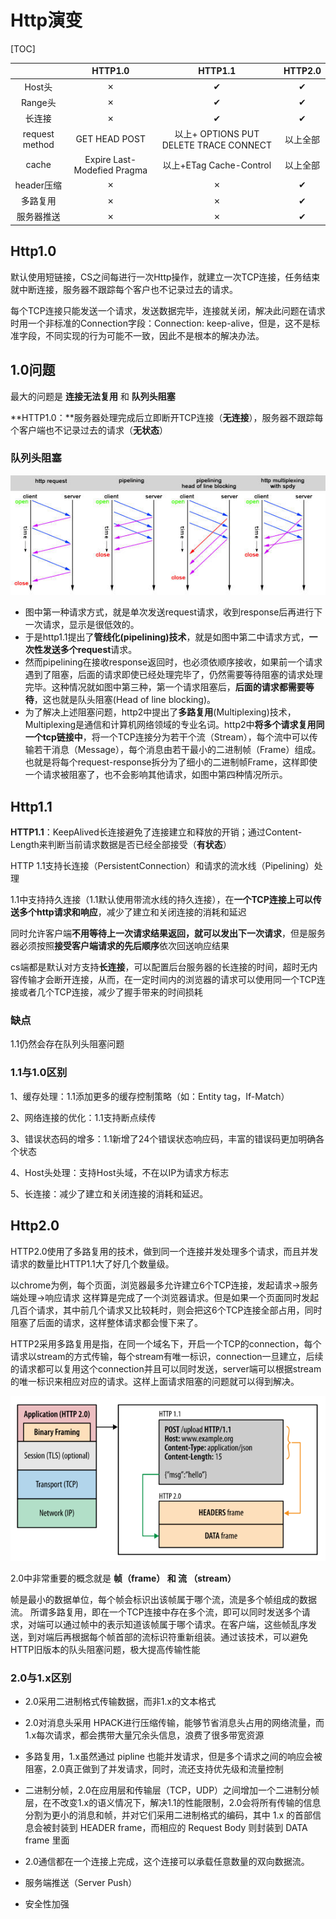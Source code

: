 # Http演变

[TOC]

|                |           HTTP1.0           |                HTTP1.1                 | HTTP2.0  |
| :------------: | :-------------------------: | :------------------------------------: | :------: |
|     Host头     |              ✗              |                   ✔                    |    ✔     |
|    Range头     |              ✗              |                   ✔                    |    ✔     |
|     长连接     |              ✗              |                   ✔                    |    ✔     |
| request method |        GET HEAD POST        | 以上+ OPTIONS PUT DELETE TRACE CONNECT | 以上全部 |
|     cache      | Expire Last-Modefied Pragma |        以上+ETag Cache-Control         | 以上全部 |
|   header压缩   |              ✗              |                   ✗                    |    ✔     |
|    多路复用    |              ✗              |                   ✗                    |    ✔     |
|   服务器推送   |              ✗              |                   ✗                    |    ✔     |



## Http1.0

默认使用短链接，CS之间每进行一次Http操作，就建立一次TCP连接，任务结束就中断连接，服务器不跟踪每个客户也不记录过去的请求。

每个TCP连接只能发送一个请求，发送数据完毕，连接就关闭，解决此问题在请求时用一个非标准的Connection字段：Connection: keep-alive，但是，这不是标准字段，不同实现的行为可能不一致，因此不是根本的解决办法。



## 1.0问题

最大的问题是 **连接无法复用** 和 **队列头阻塞**

 **HTTP1.0：**服务器处理完成后立即断开TCP连接（**无连接**），服务器不跟踪每个客户端也不记录过去的请求（**无状态**）



### 队列头阻塞

![img](images/1198522-20190710094157086-371725992.jpg)



- 图中第一种请求方式，就是单次发送request请求，收到response后再进行下一次请求，显示是很低效的。
- 于是http1.1提出了**管线化(pipelining)技术**，就是如图中第二中请求方式，**一次性发送多个request**请求。
- 然而pipelining在接收response返回时，也必须依顺序接收，如果前一个请求遇到了阻塞，后面的请求即使已经处理完毕了，仍然需要等待阻塞的请求处理完毕。这种情况就如图中第三种，第一个请求阻塞后，**后面的请求都需要等待**，这也就是队头阻塞(Head of line blocking)。
- 为了解决上述阻塞问题，http2中提出了**多路复用**(Multiplexing)技术，Multiplexing是通信和计算机网络领域的专业名词。http2中**将多个请求复用同一个tcp链接中**，将一个TCP连接分为若干个流（Stream），每个流中可以传输若干消息（Message），每个消息由若干最小的二进制帧（Frame）组成。也就是将每个request-response拆分为了细小的二进制帧Frame，这样即使一个请求被阻塞了，也不会影响其他请求，如图中第四种情况所示。







## Http1.1

 **HTTP1.1**：KeepAlived长连接避免了连接建立和释放的开销；通过Content-Length来判断当前请求数据是否已经全部接受（**有状态**）

HTTP 1.1支持长连接（PersistentConnection）和请求的流水线（Pipelining）处理

1.1中支持持久连接（1.1默认使用带流水线的持久连接），在**一个TCP连接上可以传送多个http请求和响应**，减少了建立和关闭连接的消耗和延迟

同时允许客户端**不用等待上一次请求结果返回，就可以发出下一次请求**，但是服务器必须按照**接受客户端请求的先后顺序**依次回送响应结果

cs端都是默认对方支持**长连接**，可以配置后台服务器的长连接的时间，超时无内容传输才会断开连接，从而，在一定时间内的浏览器的请求可以使用同一个TCP连接或者几个TCP连接，减少了握手带来的时间损耗



### 缺点

1.1仍然会存在队列头阻塞问题



### 1.1与1.0区别

1、缓存处理：1.1添加更多的缓存控制策略（如：Entity tag，If-Match）

2、网络连接的优化：1.1支持断点续传 

3、错误状态码的增多：1.1新增了24个错误状态响应码，丰富的错误码更加明确各个状态 

4、Host头处理：支持Host头域，不在以IP为请求方标志

5、长连接：减少了建立和关闭连接的消耗和延迟。





## Http2.0

HTTP2.0使用了多路复用的技术，做到同一个连接并发处理多个请求，而且并发请求的数量比HTTP1.1大了好几个数量级。

以chrome为例，每个页面，浏览器最多允许建立6个TCP连接，发起请求->服务端处理->响应请求 这样算是完成了一个浏览器请求。但是如果一个页面同时发起几百个请求，其中前几个请求又比较耗时，则会把这6个TCP连接全部占用，同时阻塞了后面的请求，这样整体请求都会慢下来了。

HTTP2采用多路复用是指，在同一个域名下，开启一个TCP的connection，每个请求以stream的方式传输，每个stream有唯一标识，connection一旦建立，后续的请求都可以复用这个connection并且可以同时发送，server端可以根据stream的唯一标识来相应对应的请求。这样上面请求阻塞的问题就可以得到解决。

![](images/bVbgpF5)





2.0中非常重要的概念就是 **帧（frame） 和 流 （stream）**

帧是最小的数据单位，每个帧会标识出该帧属于哪个流，流是多个帧组成的数据流。
所谓多路复用，即在一个TCP连接中存在多个流，即可以同时发送多个请求，对端可以通过帧中的表示知道该帧属于哪个请求。在客户端，这些帧乱序发送，到对端后再根据每个帧首部的流标识符重新组装。通过该技术，可以避免HTTP旧版本的队头阻塞问题，极大提高传输性能





### 2.0与1.x区别

- 2.0采用二进制格式传输数据，而非1.x的文本格式

- 2.0对消息头采用 HPACK进行压缩传输，能够节省消息头占用的网络流量，而1.x每次请求，都会携带大量冗余头信息，浪费了很多带宽资源

- 多路复用，1.x虽然通过 pipline 也能并发请求，但是多个请求之间的响应会被阻塞，2.0真正做到了并发请求，同时，流还支持优先级和流量控制

- 二进制分帧，2.0在应用层和传输层（TCP，UDP）之间增加一个二进制分帧层，在不改变1.x的语义情况下，解决1.1的性能限制，2.0会将所有传输的信息分割为更小的消息和帧，并对它们采用二进制格式的编码，其中 1.x 的首部信息会被封装到 HEADER frame，而相应的 Request Body 则封装到 DATA frame 里面

- 2.0通信都在一个连接上完成，这个连接可以承载任意数量的双向数据流。

- 服务端推送（Server Push）

- 安全性加强